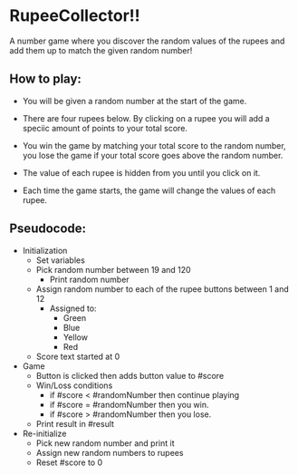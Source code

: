 # RupeeCollector!!

A number game where you discover the random values of the rupees and add them up to match the given random number!

## How to play:

*   You will be given a random number at the start of the game.

*   There are four rupees below. By clicking on a rupee you will add a speciic amount of points to your total score.

*   You win the game by matching your total score to the random number, you lose the game if your total score goes above the random number.

*   The value of each rupee is hidden from you until you click on it.

*   Each time the game starts, the game will change the values of each rupee.

## Pseudocode:

*   Initialization
    -   Set variables
    -   Pick random number between 19 and 120
        *   Print random number
    -   Assign random number to each of the rupee buttons between 1 and 12
        *   Assigned to:
            -   Green
            -   Blue
            -   Yellow
            -   Red
    -   Score text started at 0
*   Game
    -   Button is clicked then adds button value to #score
    -   Win/Loss conditions
        *   if #score < #randomNumber then continue playing
        *   if #score = #randomNumber then you win.
        *   if #score > #randomNumber then you lose.
    -   Print result in #result
*   Re-initialize
    -   Pick new random number and print it
    -   Assign new random numbers to rupees
    -   Reset #score to 0